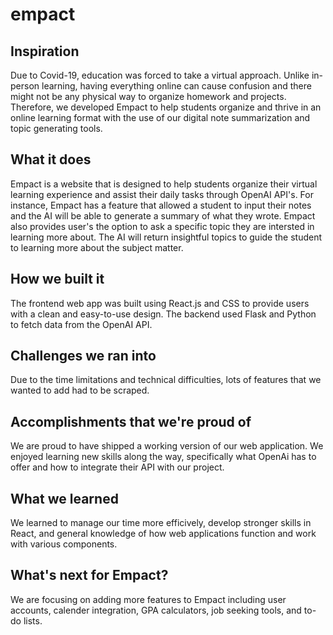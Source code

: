 # empact

## Inspiration
Due to Covid-19, education was forced to take a virtual approach. Unlike in-person learning, having everything online can cause confusion and there might not be any physical way to organize homework and projects. Therefore, we developed Empact to help students organize and thrive in an online learning format with the use of our digital note summarization and topic generating tools.

## What it does
Empact is a website that is designed to help students organize their virtual learning experience and assist their daily tasks through OpenAI API's. For instance, Empact has a feature that allowed a student to input their notes and the AI will be able to generate a summary of what they wrote. Empact also provides user's the option to ask a specific topic they are intersted in learning more about. The AI will return insightful topics to guide the student to learning more about the subject matter.

## How we built it
The frontend web app was built using React.js and CSS to provide users with a clean and easy-to-use design. The backend used Flask and Python to fetch data from the OpenAI API.

## Challenges we ran into
Due to the time limitations and technical difficulties, lots of features that we wanted to add had to be scraped. 

## Accomplishments that we're proud of
We are proud to have shipped a working version of our web application. We enjoyed learning new skills along the way, specifically what OpenAi has to offer and how to integrate their API with our project. 

## What we learned 
We learned to manage our time more efficively, develop stronger skills in React, and general knowledge of how web applications function and work with various components.

## What's next for Empact?
We are focusing on adding more features to Empact including user accounts, calender integration, GPA calculators, job seeking tools, and to-do lists. 
